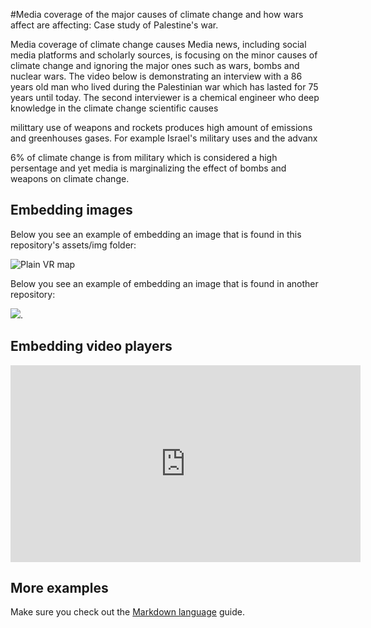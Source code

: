 
#Media coverage of the major causes of climate change and how wars affect are affecting: Case study of Palestine's war.

Media coverage of climate change causes
Media news, including social media platforms and scholarly sources, is focusing on the minor causes of climate change and ignoring the major ones such as wars, bombs and nuclear wars.
The video below is demonstrating an interview with a 86 years old man who lived during the Palestinian war which has lasted for 75 years until today.
The second interviewer is a chemical engineer who deep knowledge in the climate change scientific causes

milittary use of weapons and rockets produces high amount of emissions and greenhouses gases. For example Israel's military uses and the advanx

6% of climate change is from military which is considered a high persentage and yet media is marginalizing the effect of bombs and weapons on climate change.



## Embedding images
Below you see an example of embedding an image that is found in this repository's assets/img folder: 

![Plain VR map](assets/img/vr-map-plain.svg)

Below you see an example of embedding an image that is found in another repository:

![](https://khofstadter.com/assets/img/2005-04-01-khofstadter-painting-chien.jpg). 

## Embedding video players

<iframe width="560" height="315" src="https://www.youtube.com/embed/lfPJ7Tz4JGs" title="YouTube video player" frameborder="0" allow="accelerometer; autoplay; clipboard-write; encrypted-media; gyroscope; picture-in-picture" allowfullscreen></iframe>


## More examples

Make sure you check out the [Markdown language](https://guides.github.com/features/mastering-markdown/) guide. 


